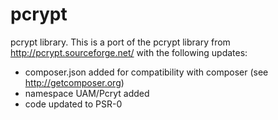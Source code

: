 pcrypt
======

pcrypt library. This is a port of the pcrypt library from http://pcrypt.sourceforge.net/ with the following updates:

* composer.json added for compatibility with composer (see http://getcomposer.org)
* namespace UAM/Pcryt added
* code updated to PSR-0